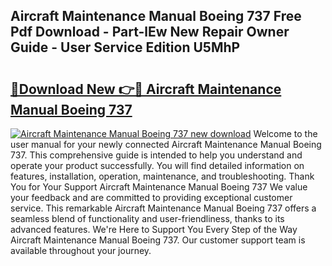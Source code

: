 ## Aircraft Maintenance Manual Boeing 737 Free Pdf Download - Part-lEw New Repair Owner Guide - User Service Edition U5MhP

# <h2><a href="http://bc98496.oget.top/?id=Aircraft+Maintenance+Manual+Boeing+737">🔗Download New 👉🔴 Aircraft Maintenance Manual Boeing 737</a></h2>

[![Aircraft Maintenance Manual Boeing 737 new download](https://i.imgur.com/5g1atiW.png)](http://bc98496.oget.top/?id=Aircraft+Maintenance+Manual+Boeing+737)
Welcome to the user manual for your newly connected Aircraft Maintenance Manual Boeing 737. This comprehensive guide is intended to help you understand and operate your product successfully. You will find detailed information on features, installation, operation, maintenance, and troubleshooting. Thank You for Your Support Aircraft Maintenance Manual Boeing 737 We value your feedback and are committed to providing exceptional customer service. This remarkable Aircraft Maintenance Manual Boeing 737 offers a seamless blend of functionality and user-friendliness, thanks to its advanced features. We're Here to Support You Every Step of the Way Aircraft Maintenance Manual Boeing 737. Our customer support team is available throughout your journey.
